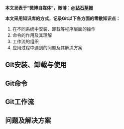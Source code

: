 **本文发表于“微博自媒体”，微博：[@钻石草帽](https://weibo.com/strawhatchan)**

**本文采用知识库的方式，记录Git以下各方面的零散知识点：**
1. 在不同系统中安装、卸载等程序层面的操作
2. 命令的作用及其理解
3. 工作流的组织
4. 应用过程中遇到的问题及其解决方案

## Git安装、卸载与使用



## Git命令



## Git工作流



## 问题及解决方案
